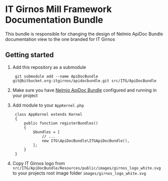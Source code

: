 # IT Girnos Mill Framework Documentation Bundle

This bundle is responsible for changing the design of Nelmio ApiDoc Bundle documentation view to the one branded for IT Girnos

## Getting started

1. Add this repository as a submodule

        git submodule add --name ApiDocBundle git@bitbucket.org:itgirnos/apidocbundle.git src/ITG/ApiDocBundle

2. Make sure you have [Nelmio ApiDoc Bundle](https://github.com/nelmio/NelmioApiDocBundle) configured and running in your project
3. Add module to your `AppKernel.php`

        class AppKernel extends Kernel
        {
            public function registerBundles()
            {
                $bundles = [
                    // ...
                    new ITG\ApiDocBundle\ITGApiDocBundle(),
                ];
            }
        }
        
4. Copy IT Girnos logo from `src/ITG/ApiDocBundle/Resources/public/images/girnos_logo_white.svg` to your projects root image folder `images/girnos_logo_white.svg`

